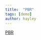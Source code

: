 ```yaml
---
title:  "PBR"
tags: [demo]
author: hayley
---
```


[PBR](https://www.netmanias.com/ko/post/blog/5435/ip-routing-network-protocol/pbr-policy-based-routing-deployment-example-of-operator-network)
